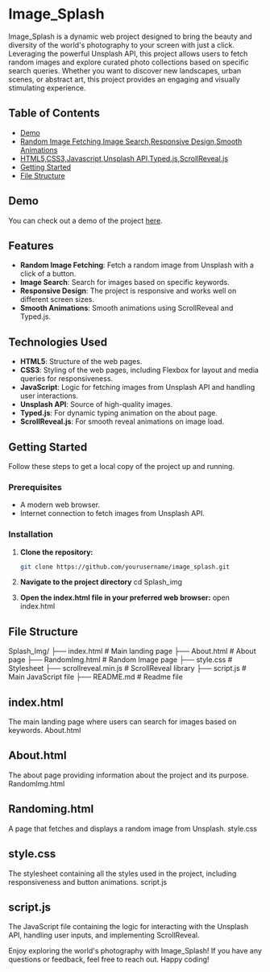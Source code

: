 # Image_Splash

Image_Splash is a dynamic web project designed to bring the beauty and diversity of the world's photography to your screen with just a click. Leveraging the powerful Unsplash API, this project allows users to fetch random images and explore curated photo collections based on specific search queries. Whether you want to discover new landscapes, urban scenes, or abstract art, this project provides an engaging and visually stimulating experience.

## Table of Contents

- [Demo](#demo)
- [Random Image Fetching,Image Search,Responsive Design,Smooth Animations](#features)
- [HTML5,CSS3,Javascript,Unsplash API,Typed.js,ScrollReveal.js](#technologies-used)
- [Getting Started](#getting-started)
- [File Structure](#file-structure)

## Demo

You can check out a demo of the project [here](https://drive.google.com/file/d/1bgQ3e7pK0Y1fLyY8ujxJU9xQYg2qrR6j/view?usp=sharing).


## Features

- **Random Image Fetching**: Fetch a random image from Unsplash with a click of a button.
- **Image Search**: Search for images based on specific keywords.
- **Responsive Design**: The project is responsive and works well on different screen sizes.
- **Smooth Animations**: Smooth animations using ScrollReveal and Typed.js.

## Technologies Used

- **HTML5**: Structure of the web pages.
- **CSS3**: Styling of the web pages, including Flexbox for layout and media queries for responsiveness.
- **JavaScript**: Logic for fetching images from Unsplash API and handling user interactions.
- **Unsplash API**: Source of high-quality images.
- **Typed.js**: For dynamic typing animation on the about page.
- **ScrollReveal.js**: For smooth reveal animations on image load.

## Getting Started

Follow these steps to get a local copy of the project up and running.

### Prerequisites

- A modern web browser.
- Internet connection to fetch images from Unsplash API.

### Installation

1. **Clone the repository:**
   ```bash
   git clone https://github.com/yourusername/image_splash.git

2. **Navigate to the project directory**
    cd Splash_img

3. **Open the index.html file in your preferred web browser:**
    open index.html


## File Structure

 Splash_Img/
├── index.html            # Main landing page
├── About.html            # About page
├── RandomImg.html        # Random Image page
├── style.css             # Stylesheet
├── scrollreveal.min.js   # ScrollReveal library
├── script.js             # Main JavaScript file
├── README.md             # Readme file

## index.html

The main landing page where users can search for images based on keywords.
About.html

## About.html
The about page providing information about the project and its purpose.
RandomImg.html

## Randoming.html
A page that fetches and displays a random image from Unsplash.
style.css

## style.css
The stylesheet containing all the styles used in the project, including responsiveness and button animations.
script.js

## script.js
The JavaScript file containing the logic for interacting with the Unsplash API, handling user inputs, and implementing ScrollReveal.

Enjoy exploring the world's photography with Image_Splash! If you have any questions or feedback, feel free to reach out. Happy coding!

